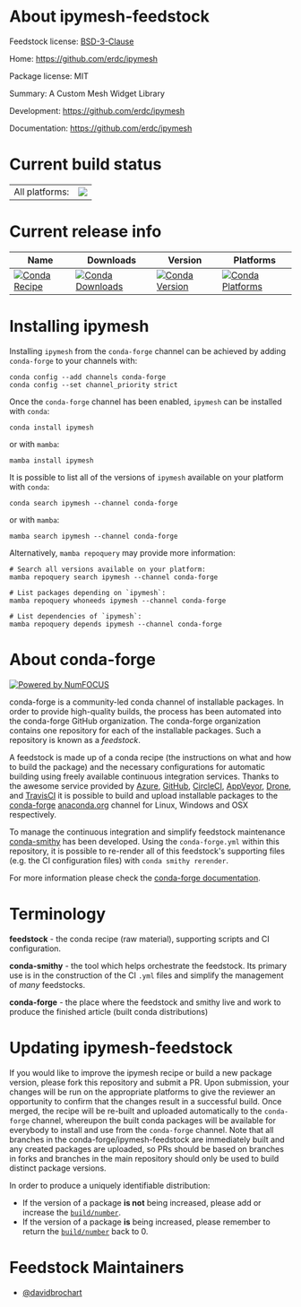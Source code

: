 About ipymesh-feedstock
=======================

Feedstock license: [BSD-3-Clause](https://github.com/conda-forge/ipymesh-feedstock/blob/main/LICENSE.txt)

Home: https://github.com/erdc/ipymesh

Package license: MIT

Summary: A Custom Mesh Widget Library

Development: https://github.com/erdc/ipymesh

Documentation: https://github.com/erdc/ipymesh

Current build status
====================


<table><tr><td>All platforms:</td>
    <td>
      <a href="https://dev.azure.com/conda-forge/feedstock-builds/_build/latest?definitionId=8527&branchName=main">
        <img src="https://dev.azure.com/conda-forge/feedstock-builds/_apis/build/status/ipymesh-feedstock?branchName=main">
      </a>
    </td>
  </tr>
</table>

Current release info
====================

| Name | Downloads | Version | Platforms |
| --- | --- | --- | --- |
| [![Conda Recipe](https://img.shields.io/badge/recipe-ipymesh-green.svg)](https://anaconda.org/conda-forge/ipymesh) | [![Conda Downloads](https://img.shields.io/conda/dn/conda-forge/ipymesh.svg)](https://anaconda.org/conda-forge/ipymesh) | [![Conda Version](https://img.shields.io/conda/vn/conda-forge/ipymesh.svg)](https://anaconda.org/conda-forge/ipymesh) | [![Conda Platforms](https://img.shields.io/conda/pn/conda-forge/ipymesh.svg)](https://anaconda.org/conda-forge/ipymesh) |

Installing ipymesh
==================

Installing `ipymesh` from the `conda-forge` channel can be achieved by adding `conda-forge` to your channels with:

```
conda config --add channels conda-forge
conda config --set channel_priority strict
```

Once the `conda-forge` channel has been enabled, `ipymesh` can be installed with `conda`:

```
conda install ipymesh
```

or with `mamba`:

```
mamba install ipymesh
```

It is possible to list all of the versions of `ipymesh` available on your platform with `conda`:

```
conda search ipymesh --channel conda-forge
```

or with `mamba`:

```
mamba search ipymesh --channel conda-forge
```

Alternatively, `mamba repoquery` may provide more information:

```
# Search all versions available on your platform:
mamba repoquery search ipymesh --channel conda-forge

# List packages depending on `ipymesh`:
mamba repoquery whoneeds ipymesh --channel conda-forge

# List dependencies of `ipymesh`:
mamba repoquery depends ipymesh --channel conda-forge
```


About conda-forge
=================

[![Powered by
NumFOCUS](https://img.shields.io/badge/powered%20by-NumFOCUS-orange.svg?style=flat&colorA=E1523D&colorB=007D8A)](https://numfocus.org)

conda-forge is a community-led conda channel of installable packages.
In order to provide high-quality builds, the process has been automated into the
conda-forge GitHub organization. The conda-forge organization contains one repository
for each of the installable packages. Such a repository is known as a *feedstock*.

A feedstock is made up of a conda recipe (the instructions on what and how to build
the package) and the necessary configurations for automatic building using freely
available continuous integration services. Thanks to the awesome service provided by
[Azure](https://azure.microsoft.com/en-us/services/devops/), [GitHub](https://github.com/),
[CircleCI](https://circleci.com/), [AppVeyor](https://www.appveyor.com/),
[Drone](https://cloud.drone.io/welcome), and [TravisCI](https://travis-ci.com/)
it is possible to build and upload installable packages to the
[conda-forge](https://anaconda.org/conda-forge) [anaconda.org](https://anaconda.org/)
channel for Linux, Windows and OSX respectively.

To manage the continuous integration and simplify feedstock maintenance
[conda-smithy](https://github.com/conda-forge/conda-smithy) has been developed.
Using the ``conda-forge.yml`` within this repository, it is possible to re-render all of
this feedstock's supporting files (e.g. the CI configuration files) with ``conda smithy rerender``.

For more information please check the [conda-forge documentation](https://conda-forge.org/docs/).

Terminology
===========

**feedstock** - the conda recipe (raw material), supporting scripts and CI configuration.

**conda-smithy** - the tool which helps orchestrate the feedstock.
                   Its primary use is in the construction of the CI ``.yml`` files
                   and simplify the management of *many* feedstocks.

**conda-forge** - the place where the feedstock and smithy live and work to
                  produce the finished article (built conda distributions)


Updating ipymesh-feedstock
==========================

If you would like to improve the ipymesh recipe or build a new
package version, please fork this repository and submit a PR. Upon submission,
your changes will be run on the appropriate platforms to give the reviewer an
opportunity to confirm that the changes result in a successful build. Once
merged, the recipe will be re-built and uploaded automatically to the
`conda-forge` channel, whereupon the built conda packages will be available for
everybody to install and use from the `conda-forge` channel.
Note that all branches in the conda-forge/ipymesh-feedstock are
immediately built and any created packages are uploaded, so PRs should be based
on branches in forks and branches in the main repository should only be used to
build distinct package versions.

In order to produce a uniquely identifiable distribution:
 * If the version of a package **is not** being increased, please add or increase
   the [``build/number``](https://docs.conda.io/projects/conda-build/en/latest/resources/define-metadata.html#build-number-and-string).
 * If the version of a package **is** being increased, please remember to return
   the [``build/number``](https://docs.conda.io/projects/conda-build/en/latest/resources/define-metadata.html#build-number-and-string)
   back to 0.

Feedstock Maintainers
=====================

* [@davidbrochart](https://github.com/davidbrochart/)

